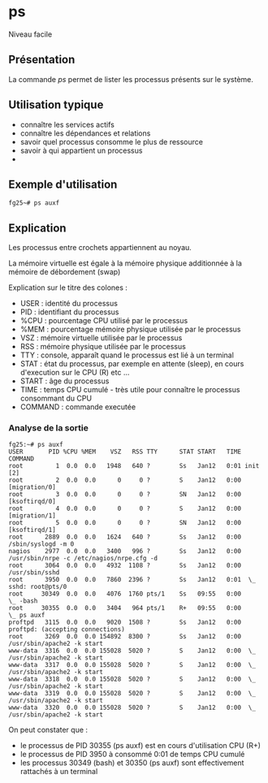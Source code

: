 # ps

Niveau facile

## Présentation
La commande *ps* permet de lister les processus présents sur le système. 

## Utilisation typique
* connaître les services actifs
* connaître les dépendances et relations
* savoir quel processus consomme le plus de ressource
* savoir à qui appartient un processus 
* 
## Exemple d'utilisation
```
fg25~# ps auxf
```
## Explication
Les processus entre crochets appartiennent au noyau.

La mémoire virtuelle est égale à la mémoire physique additionnée à la mémoire de débordement (swap) 

Explication sur le titre des colones :

* USER : identité du processus
* PID : identifiant du processus 
* %CPU : pourcentage CPU utilisé par le processus
* %MEM : pourcentage mémoire physique utilisée par le processus
* VSZ : mémoire virtuelle utilisée par le processus
* RSS : mémoire physique utilisée par le processus
* TTY : console, apparaît quand le processus est lié à un terminal
* STAT : état du processus, par exemple en attente (sleep), en cours d'execution sur le CPU (R) etc ...
* START : âge du processus
* TIME : temps CPU cumulé - très utile pour connaître le processus consommant du CPU
* COMMAND : commande executée

### Analyse de la sortie
```
fg25:~# ps auxf
USER       PID %CPU %MEM    VSZ   RSS TTY      STAT START   TIME COMMAND
root         1  0.0  0.0   1948   640 ?        Ss   Jan12   0:01 init [2]  
root         2  0.0  0.0      0     0 ?        S    Jan12   0:00 [migration/0]
root         3  0.0  0.0      0     0 ?        SN   Jan12   0:00 [ksoftirqd/0]
root         4  0.0  0.0      0     0 ?        S    Jan12   0:00 [migration/1]
root         5  0.0  0.0      0     0 ?        SN   Jan12   0:00 [ksoftirqd/1]
root      2889  0.0  0.0   1624   640 ?        Ss   Jan12   0:00 /sbin/syslogd -m 0
nagios    2977  0.0  0.0   3400   996 ?        Ss   Jan12   0:00 /usr/sbin/nrpe -c /etc/nagios/nrpe.cfg -d
root      3064  0.0  0.0   4932  1108 ?        Ss   Jan12   0:00 /usr/sbin/sshd
root      3950  0.0  0.0   7860  2396 ?        Ss   Jan12   0:01  \_ sshd: root@pts/0 
root     30349  0.0  0.0   4076  1760 pts/1    Ss   09:55   0:00      \_ -bash
root     30355  0.0  0.0   3404   964 pts/1    R+   09:55   0:00          \_ ps auxf
proftpd   3115  0.0  0.0   9020  1508 ?        Ss   Jan12   0:00 proftpd: (accepting connections)
root      3269  0.0  0.0 154892  8300 ?        Ss   Jan12   0:00 /usr/sbin/apache2 -k start
www-data  3316  0.0  0.0 155028  5020 ?        S    Jan12   0:00  \_ /usr/sbin/apache2 -k start
www-data  3317  0.0  0.0 155028  5020 ?        S    Jan12   0:00  \_ /usr/sbin/apache2 -k start
www-data  3318  0.0  0.0 155028  5020 ?        S    Jan12   0:00  \_ /usr/sbin/apache2 -k start
www-data  3319  0.0  0.0 155028  5020 ?        S    Jan12   0:00  \_ /usr/sbin/apache2 -k start
www-data  3320  0.0  0.0 155028  5020 ?        S    Jan12   0:00  \_ /usr/sbin/apache2 -k start
```
On peut constater que :

* le processus de PID 30355 (ps auxf) est en cours d'utilisation CPU (R+)
* le processus de PID 3950 à consommé 0:01 de temps CPU cumulé
* les processus 30349 (bash) et 30350 (ps auxf) sont effectivement rattachés à un terminal
